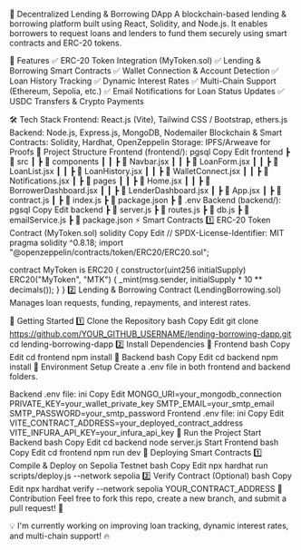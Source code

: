🏦 Decentralized Lending & Borrowing DApp
A blockchain-based lending & borrowing platform built using React, Solidity, and Node.js. It enables borrowers to request loans and lenders to fund them securely using smart contracts and ERC-20 tokens.

🚀 Features
✅ ERC-20 Token Integration (MyToken.sol)
✅ Lending & Borrowing Smart Contracts
✅ Wallet Connection & Account Detection
✅ Loan History Tracking
✅ Dynamic Interest Rates
✅ Multi-Chain Support (Ethereum, Sepolia, etc.)
✅ Email Notifications for Loan Status Updates
✅ USDC Transfers & Crypto Payments

🛠️ Tech Stack
Frontend: React.js (Vite), Tailwind CSS / Bootstrap, ethers.js
Backend: Node.js, Express.js, MongoDB, Nodemailer
Blockchain & Smart Contracts: Solidity, Hardhat, OpenZeppelin
Storage: IPFS/Arweave for Proofs
📂 Project Structure
Frontend (frontend/):
pgsql
Copy
Edit
frontend
 ┣ 📂 src
 ┃ ┣ 📂 components
 ┃ ┃ ┣ 📜 Navbar.jsx
 ┃ ┃ ┣ 📜 LoanForm.jsx
 ┃ ┃ ┣ 📜 LoanList.jsx
 ┃ ┃ ┣ 📜 LoanHistory.jsx
 ┃ ┃ ┣ 📜 WalletConnect.jsx
 ┃ ┃ ┣ 📜 Notifications.jsx
 ┃ ┣ 📂 pages
 ┃ ┃ ┣ 📜 Home.jsx
 ┃ ┃ ┣ 📜 BorrowerDashboard.jsx
 ┃ ┃ ┣ 📜 LenderDashboard.jsx
 ┃ ┣ 📜 App.jsx
 ┃ ┣ 📜 contract.js
 ┃ ┣ 📜 index.js
 ┣ 📜 package.json
 ┣ 📜 .env
Backend (backend/):
pgsql
Copy
Edit
backend
 ┣ 📜 server.js
 ┣ 📜 routes.js
 ┣ 📜 db.js
 ┣ 📜 emailService.js
 ┣ 📜 package.json
⚡ Smart Contracts
1️⃣ ERC-20 Token Contract (MyToken.sol)
solidity
Copy
Edit
// SPDX-License-Identifier: MIT
pragma solidity ^0.8.18;
import "@openzeppelin/contracts/token/ERC20/ERC20.sol";

contract MyToken is ERC20 {
    constructor(uint256 initialSupply) ERC20("MyToken", "MTK") {
        _mint(msg.sender, initialSupply * 10 ** decimals());
    }
}
2️⃣ Lending & Borrowing Contract (LendingBorrowing.sol)
Manages loan requests, funding, repayments, and interest rates.

🚀 Getting Started
1️⃣ Clone the Repository
bash
Copy
Edit
git clone https://github.com/YOUR_GITHUB_USERNAME/lending-borrowing-dapp.git
cd lending-borrowing-dapp
2️⃣ Install Dependencies
📌 Frontend
bash
Copy
Edit
cd frontend
npm install
📌 Backend
bash
Copy
Edit
cd backend
npm install
📜 Environment Setup
Create a .env file in both frontend and backend folders.

Backend .env file:
ini
Copy
Edit
MONGO_URI=your_mongodb_connection
PRIVATE_KEY=your_wallet_private_key
SMTP_EMAIL=your_smtp_email
SMTP_PASSWORD=your_smtp_password
Frontend .env file:
ini
Copy
Edit
VITE_CONTRACT_ADDRESS=your_deployed_contract_address
VITE_INFURA_API_KEY=your_infura_api_key
🚀 Run the Project
Start Backend
bash
Copy
Edit
cd backend
node server.js
Start Frontend
bash
Copy
Edit
cd frontend
npm run dev
📜 Deploying Smart Contracts
1️⃣ Compile & Deploy on Sepolia Testnet
bash
Copy
Edit
npx hardhat run scripts/deploy.js --network sepolia
2️⃣ Verify Contract (Optional)
bash
Copy
Edit
npx hardhat verify --network sepolia YOUR_CONTRACT_ADDRESS
📌 Contribution
Feel free to fork this repo, create a new branch, and submit a pull request! 🚀

💡 I'm currently working on improving loan tracking, dynamic interest rates, and multi-chain support! 🔥


